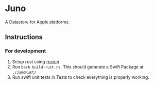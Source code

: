 # Juno

A Datastore for Apple platforms.

## Instructions

### For development
1. Setup rust using [rustup](https://rustup.rs)
2. Run `bash build-rust.rs`. This should generate a Swift Package at `./JunoRust/`
3. Run swift unit tests in Tests to check everything is properly working.
